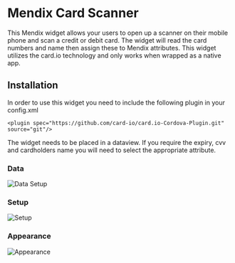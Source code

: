 # Mendix Card Scanner
This Mendix widget allows your users to open up a scanner on their mobile phone and scan a credit or debit card. The widget will read the card numbers and name then assign these to Mendix attributes. This widget utilizes the card.io technology and only works when wrapped as a native app.


## Installation
In order to use this widget you need to include the following plugin in your config.xml

```<plugin spec="https://github.com/card-io/card.io-Cordova-Plugin.git" source="git"/>```

The widget needs to be placed in a dataview. If you require the expiry, cvv and cardholders name you will need to select the appropriate attribute.

### Data
![Data Setup][1]

### Setup
![Setup][2]

### Appearance
![Appearance][3]

[1]: img/DataSetup.png
[2]: img/Setup.png
[3]: img/Appearance.png
